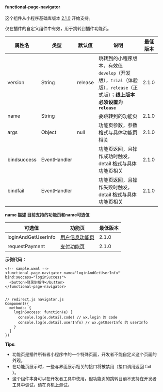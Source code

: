 <!-- https://developers.weixin.qq.com/miniprogram/dev/component/functional-page-navigator.html -->

#### functional-page-navigator

这个组件从小程序基础库版本 [2.1.0](https://developers.weixin.qq.com/miniprogram/dev/framework/compatibility.html "基础库 2.1.0 开始支持，低版本需做兼容处理。") 开始支持。

仅在插件的自定义组件中有效，用于跳转到插件功能页。

  属性名        |  类型           |  默认值    |  说明                                                                               | 最低版本 
----------------|-----------------|------------|-------------------------------------------------------------------------------------|----------
  version       |  String         |  release   |跳转到的小程序版本，有效值 `develop`（开发版），`trial`（体验版），`release`（正式版）；**线上版本必须设置为 `release`**|  2.1.0   
  name          |  String         |            |  要跳转到的功能页                                                                   |  2.1.0   
  args          |  Object         |  null      |  功能页参数，参数格式与具体功能页相关                                               |  2.1.0   
  bindsuccess   |  EventHandler   |            |  功能页返回，且操作成功时触发， detail 格式与具体功能页相关                         |  2.1.0   
  bindfail      |  EventHandler   |            |  功能页返回，且操作失败时触发， detail 格式与具体功能页相关                         |  2.1.0   

**name __描述__ 目前支持的功能页和name可选值**

  可选值                |  功能页                                                                                                             | 最低版本 
------------------------|---------------------------------------------------------------------------------------------------------------------|----------
  loginAndGetUserInfo   | [用户信息功能页](https://developers.weixin.qq.com/miniprogram/dev/framework/plugin/functional-pages/user-info.html) |  2.1.0   
  requestPayment        |[支付功能页](https://developers.weixin.qq.com/miniprogram/dev/framework/plugin/functional-pages/request-payment.html)|  2.1.0   

**示例代码：**

    <!-- sample.wxml -->
    <functional-page-navigator name="loginAndGetUserInfo" bind:success="loginSuccess">
      <button>登录到插件</button>
    </functional-page-navigator>
    

    // redirect.js navigator.js
    Component({
      methods: {
        loginSuccess: function(e) {
          console.log(e.detail.code) // wx.login 的 code
          console.log(e.detail.userInfo) // wx.getUserInfo 的 userInfo
        }
      }
    })
    

**Tips:**

*   功能页是插件所有者小程序中的一个特殊页面，开发者不能自定义这个页面的外观。
*   在功能页展示时，一些与界面展示相关的接口将被禁用（接口调用返回 fail ）。
*   这个组件本身可以在开发者工具中使用，但功能页的跳转目前不支持在开发者工具中调试，请在真机上测试。
